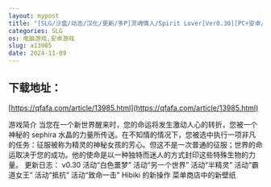 ```yaml
---
layout: mypost
title: "[SLG/沙盒/动态/汉化/更新/多P]灵魂情人/Spirit Lover[Ver0.30][PC+安卓/1.40G]"
categories: SLG
os: 电脑游戏,安卓游戏
slug: a13985
date: 2024-11-09
---
```


## 下载地址：

[https://qfafa.com/article/13985.html](https://qfafa.com/article/13985.html)

游戏简介
当您在一个新世界醒来时，您的命运将发生激动人心的转折，您被一个神秘的 sephira 水晶的力量所传送。在不知情的情况下，您被选中执行一项非凡的任务：征服被称为精灵的神秘女孩的芳心。但这不是一次普通的征服；世界的命运取决于您的成功。他的使命是以一种独特而迷人的方式封印这些特殊生物的力量。
更新日志：
v0.30
活动“白色噩梦”
活动“另一个世界”
活动“半精灵”
活动“霸道女王”
活动“抵抗”
活动“致命一击”
Hibiki 的新操作
菜单商店中的新壁纸